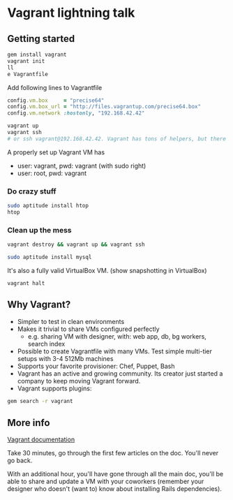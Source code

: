# Vagrant lightning talk

## Getting started

```bash
gem install vagrant
vagrant init
ll
e Vagrantfile
```

Add following lines to Vagrantfile

```ruby
config.vm.box     = "precise64"
config.vm.box_url = "http://files.vagrantup.com/precise64.box"
config.vm.network :hostonly, "192.168.42.42"
```

```bash
vagrant up
vagrant ssh
# or ssh vagrant@192.168.42.42. Vagrant has tons of helpers, but there's nothing magic.
```

A properly set up Vagrant VM has

- user: vagrant, pwd: vagrant (with sudo right)
- user: root, pwd: vagrant

### Do crazy stuff

```bash
sudo aptitude install htop
htop
```

### Clean up the mess

```bash
vagrant destroy && vagrant up && vagrant ssh
```

```bash
sudo aptitude install mysql
```

It's also a fully valid VirtualBox VM. (show snapshotting in VirtualBox)

```
vagrant halt
```

## Why Vagrant?

- Simpler to test in clean environments
- Makes it trivial to share VMs configured perfectly
  - e.g. sharing VM with designer, with: web app, db, bg workers, search index
- Possible to create Vagrantfile with many VMs. Test simple multi-tier setups with 3-4 512Mb machines
- Supports your favorite provisioner: Chef, Puppet, Bash
- Vagrant has an active and growing community. Its creator just started a
  company to keep moving Vagrant forward.
- Vagrant supports plugins:

```bash
gem search -r vagrant
```

## More info

[Vagrant documentation](http://vagrantup.com)

Take 30 minutes, go through the first few articles on the doc. You'll never go back.

With an additional hour, you'll have gone through all the main doc, you'll be
able to share and update a VM with your coworkers (remember your designer who doesn't
(want to) know about installing Rails dependencies).
